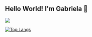 ## Hello World! I'm Gabriela 👋

![](https://komarev.com/ghpvc/?username=gabiborges1&color=d5a6bd&style=plastic)

[![Top Langs](https://github-readme-stats.vercel.app/api/top-langs/?username=gabiborges1&layout=compact&hide=HTML)](https://github.com/anuraghazra/github-readme-stats)

<!--
**gabiborges1/gabiborges1** is a ✨ _special_ ✨ repository because its `README.md` (this file) appears on your GitHub profile.

Here are some ideas to get you started:

- 🔭 I’m currently working on ...
- 🌱 I’m currently learning ...
- 👯 I’m looking to collaborate on ...
- 🤔 I’m looking for help with ...
- 💬 Ask me about ...
- 📫 How to reach me: ...
- 😄 Pronouns: ...
- ⚡ Fun fact: ...
-->
